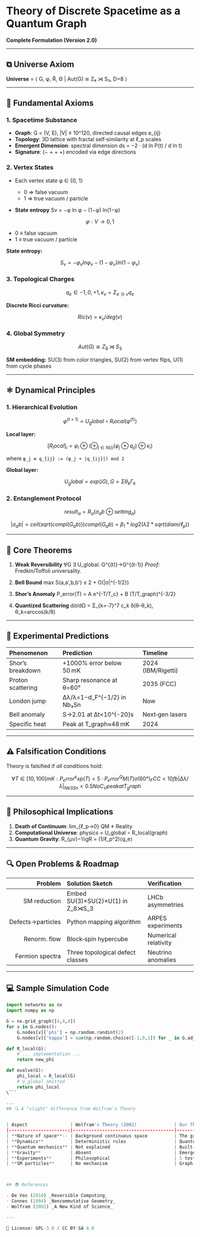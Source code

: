 # Theory of Discrete Spacetime as a Quantum Graph

**Complete Formulation (Version 2.0)**

---

## ⧉ Universe Axiom

**Universe** = ⟨ G, φ, R̂, Θ | Aut(G) ≅ Z₈ ⋊ S₃, D=8 ⟩

---

## 🌌 Fundamental Axioms

### 1. Spacetime Substance

* **Graph**: G = (V, E), |V| ≤ 10^120, directed causal edges e\_{ij}
* **Topology**: 3D lattice with fractal self‑similarity at ℓ\_p scales
* **Emergent Dimension**: spectral dimension ds = −2 · (d ln P(t) / d ln t)
* **Signature**: (− + + +) encoded via edge directions

### 2. Vertex States

* Each vertex state φ ∈ {0, 1}

  * 0 ⇒ false vacuum
  * 1 ⇒ true vacuum / particle
* **State entropy** Sv = −φ ln φ − (1−φ) ln(1−φ)

```math
φ : V → {0,1}
```

* 0 ≡ false vacuum
* 1 ≡ true vacuum / particle

**State entropy:**

```math
S_v = -φ_v ln φ_v - (1-φ_v) ln(1-φ_v)
```

### 3. Topological Charges

```math
q_e ∈ {-1,0,+1},  κ_v = Σ_{e ∋ v} q_e
```

**Discrete Ricci curvature:**

```math
Ric(v) = κ_v / deg(v)
```

### 4. Global Symmetry

```math
Aut(G) ≅ Z_8 ⋊ S_3
```

**SM embedding:** SU(3) from color triangles, SU(2) from vertex flips, U(1) from cycle phases

---

## ⚛️ Dynamical Principles

### 1. Hierarchical Evolution

```math
φ^{(t+1)} = U_global ∘ R_local(φ^{(t)})
```

**Local layer:**

```math
[R_local]_i = φ_i ⊕ ( ⊕_{j∈N(i)}(φ_j ⊗ q_{ij}) ⊕ κ_i )
```

where `φ_j ⊗ q_{ij} := (φ_j + |q_{ij}|) mod 2`

**Global layer:**

```math
U_global = exp(i G),  G = Σ θ_k Γ_k
```

### 2. Entanglement Protocol

```math
result_a = R_a(σ_ab ⊕ setting_a)
```

```math
|σ_ab| = ceil( sqrt(compl(G_ab)) )
compl(G_ab) = β_1 * log2( λ2 * sqrt(diam/ℓ_p) )
```

---

## 📜 Core Theorems

1. **Weak Reversibility**
   ∀G ∃ U\_global: G^{(t)}→G^{(t-1)}
   *Proof:* Fredkin/Toffoli universality.

2. **Bell Bound**
   max S(a,a',b,b') ≤ 2 + O(|σ|^{-1/2})

3. **Shor’s Anomaly**
   P\_error(T) = A e^{-T/T\_c} + B (T/T\_graph)^{-3/2}

4. **Quantized Scattering**
   dσ/dΩ = Σ\_{k=-7}^7 c\_k δ(θ-θ\_k), θ\_k=arccos(k/8)

---

## 🔬 Experimental Predictions

| Phenomenon        | Prediction                  | Timeline           |
| :---------------- | :-------------------------- | :----------------- |
| Shor’s breakdown  | +1000% error below 50 mK    | 2024 (IBM/Rigetti) |
| Proton scattering | Sharp resonance at θ=60°    | 2035 (FCC)         |
| London jump       | Δλ/λ=1−d\_F^{−1/2} in Nb₃Sn | Now                |
| Bell anomaly      | S→2.01 at Δt<10^{-20}s      | Next‑gen lasers    |
| Specific heat     | Peak at T\_graph≈48 mK      | 2024               |

---

## ⚠️ Falsification Conditions

Theory is falsified if *all* conditions hold:

```math
∀T∈[10,100]mK: P_error^exp(T) < 5·P_error^QM(T)
σ(60°)_FCC < 10 fb
|Δλ/λ|_{Nb3Sn} < 0.5
No C_V peak at T_graph
```

---

## 🧠 Philosophical Implications

1. **Death of Continuum**: lim\_{ℓ\_p→0} QM ≠ Reality
2. **Computational Universe**: physics = U\_global ∘ R\_local(graph)
3. **Quantum Gravity**: R\_{μν}−½gR = (1/ℓ\_p^2)⟨q\_e⟩

---

## 🔍 Open Problems & Roadmap

|           Problem | Solution Sketch                     | Verification         |
| ----------------: | :---------------------------------- | :------------------- |
|      SM reduction | Embed SU(3)×SU(2)×U(1) in Z\_8⋊S\_3 | LHCb asymmetries     |
| Defects→particles | Python mapping algorithm            | ARPES experiments    |
|      Renorm. flow | Block‑spin hypercube                | Numerical relativity |
|   Fermion spectra | Three topological defect classes    | Neutrino anomalies   |

---

## 💻 Sample Simulation Code

````python
import networkx as nx
import numpy as np

G = nx.grid_graph([4,4,4])
for v in G.nodes():
    G.nodes[v]['phi'] = np.random.randint(2)
    G.nodes[v]['kappa'] = sum(np.random.choice([-1,0,1]) for _ in G.adj[v])

def R_local(G):
    # ... implementation ...
    return new_phi

def evolve(G):
    phi_local = R_local(G)
    # U_global omitted
    return phi_local
\```

---
## 🔍 A "slight" difference from Wolfram's Theory


| Aspect                | Wolfram's Theory (2002)              | Our Theory (2023)                                       |
|----------------------:|--------------------------------------|---------------------------------------------------------|
| **Nature of space**-- | Background continuous space          | The graph itself **is** physical space                  |
| **Dynamics**          | Deterministic rules                  | Quantum operators (local + global)                      |
| **Quantum mechanics** | Not explained                        | Built-in via reversibility and entanglement             |
| **Gravity**           | Absent                               | Emerges from ⟨qₑ⟩ → R_{μν}                               |
| **Experiments**       | Philosophical                        | 5 tests (cryogenic, FCC, lambda_L, etc.)                |
| **SM particles**      | No mechanism                         | Graph defects → quarks/leptons                          |



## 📚 References

- De Vos (2010) _Reversible Computing_  
- Connes (1994) _Noncommutative Geometry_  
- Wolfram (2002) _A New Kind of Science_  

---

📜 License: GPL-3.0 / CC BY-SA 4.0

````
